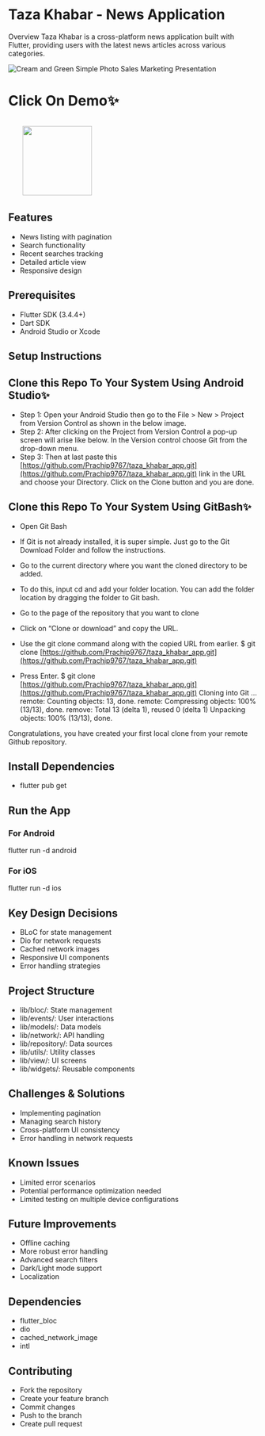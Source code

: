 # Taza Khabar - News Application
Overview
Taza Khabar is a cross-platform news application built with Flutter, providing users with the latest news articles across various categories.

![Cream and Green Simple Photo Sales Marketing Presentation](https://github.com/user-attachments/assets/0d655b24-966d-41aa-8097-ffe15c80ae24)



# Click On Demo✨
  <code>
    <a href="https://drive.google.com/drive/folders/1rUfSa7_ZmenrtEGqFd42ufZeYopbBx5s?usp=sharing?usp=sharing(https://drive.google.com/drive/folders/1rUfSa7_ZmenrtEGqFd42ufZeYopbBx5s?usp=sharing)" title="Playstore Profile"><img height="140" width="140" src="https://encrypted-tbn0.gstatic.com/images?q=tbn:ANd9GcRgwJcz642pA7mLR5u44OirKSJjfxOoOqWbpNx7vgDP0NI4snSp68daLp-JccwzoGUIARw&usqp=CAU"></a></code>

## Features

* News listing with pagination
* Search functionality
* Recent searches tracking
* Detailed article view
* Responsive design
  
## Prerequisites

* Flutter SDK (3.4.4+)
* Dart SDK
* Android Studio or Xcode

## Setup Instructions

## Clone this Repo To Your System Using Android Studio✨

* Step 1: Open your Android Studio then go to the File > New > Project from Version Control as shown in the below image.
* Step 2: After clicking on the Project from Version Control a pop-up screen will arise like below. In the Version control choose Git from the drop-down menu.
* Step 3: Then at last paste this [https://github.com/Prachip9767/taza_khabar_app.git](https://github.com/Prachip9767/taza_khabar_app.git) link in the URL and choose your Directory. Click on the Clone button and you are done.


## Clone this Repo To Your System Using GitBash✨

* Open Git Bash

* If Git is not already installed, it is super simple. Just go to the Git Download Folder and follow the instructions.

* Go to the current directory where you want the cloned directory to be added.

* To do this, input cd and add your folder location. You can add the folder location by dragging the folder to Git bash.

* Go to the page of the repository that you want to clone

* Click on “Clone or download” and copy the URL.

* Use the git clone command along with the copied URL from earlier. $ git clone [https://github.com/Prachip9767/taza_khabar_app.git](https://github.com/Prachip9767/taza_khabar_app.git)

* Press Enter. $ git clone [https://github.com/Prachip9767/taza_khabar_app.git](https://github.com/Prachip9767/taza_khabar_app.git) Cloning into Git … remote: Counting objects: 13, done. remote: Compressing objects: 100% (13/13), done. remove: Total 13 (delta 1), reused 0 (delta 1) Unpacking objects: 100% (13/13), done.

Congratulations, you have created your first local clone from your remote Github repository.

## Install Dependencies
* flutter pub get
  
## Run the App  

### For Android
flutter run -d android

### For iOS
flutter run -d ios

## Key Design Decisions

* BLoC for state management
* Dio for network requests
* Cached network images
* Responsive UI components
* Error handling strategies

## Project Structure

* lib/bloc/: State management
* lib/events/: User interactions
* lib/models/: Data models
* lib/network/: API handling
* lib/repository/: Data sources
* lib/utils/: Utility classes
* lib/view/: UI screens
* lib/widgets/: Reusable components

## Challenges & Solutions

* Implementing pagination
* Managing search history
* Cross-platform UI consistency
* Error handling in network requests

## Known Issues

* Limited error scenarios
* Potential performance optimization needed
* Limited testing on multiple device configurations

## Future Improvements

* Offline caching
* More robust error handling
* Advanced search filters
* Dark/Light mode support
* Localization

## Dependencies

* flutter_bloc
* dio
* cached_network_image
* intl

## Contributing

* Fork the repository
* Create your feature branch
* Commit changes
* Push to the branch
* Create pull request







